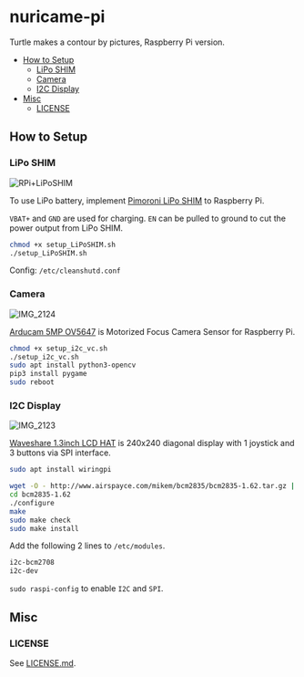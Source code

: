 # nuricame-pi

Turtle makes a contour by pictures, Raspberry Pi version.

- [How to Setup](#how-to-setup)
  - [LiPo SHIM](#lipo-shim)
  - [Camera](#camera)
  - [I2C Display](#i2c-display)
- [Misc](#misc)
  - [LICENSE](#license)

## How to Setup

### LiPo SHIM

![RPi+LiPoSHIM](https://user-images.githubusercontent.com/32637762/75518641-c190f500-5a44-11ea-8736-6ecb60e01e31.jpg)

To use LiPo battery, implement [Pimoroni LiPo SHIM](https://shop.pimoroni.com/products/lipo-shim) to Raspberry Pi.

`VBAT+` and `GND` are used for charging.
`EN` can be pulled to ground to cut the power output from LiPo SHIM.

```sh
chmod +x setup_LiPoSHIM.sh
./setup_LiPoSHIM.sh
```

Config: `/etc/cleanshutd.conf`

### Camera

![IMG_2124](https://user-images.githubusercontent.com/32637762/75620129-114bf980-5bc8-11ea-9ea2-bf4a6d332509.jpg)

[Arducam 5MP OV5647](https://www.arducam.com/product/5mp-ov5647-motorized-focus-camera-sensor-raspberry-pi/) is Motorized Focus Camera Sensor for Raspberry Pi.

```sh
chmod +x setup_i2c_vc.sh
./setup_i2c_vc.sh
sudo apt install python3-opencv
pip3 install pygame
sudo reboot
```

### I2C Display

![IMG_2123](https://user-images.githubusercontent.com/32637762/75620123-fc6f6600-5bc7-11ea-8c64-a6be5f6e3077.jpg)

[Waveshare 1.3inch LCD HAT](https://www.waveshare.com/1.3inch-lcd-hat.htm) is 240x240 diagonal display with 1 joystick and 3 buttons via SPI interface.

```sh
sudo apt install wiringpi
```

```sh
wget -O - http://www.airspayce.com/mikem/bcm2835/bcm2835-1.62.tar.gz | tar zxvf -
cd bcm2835-1.62
./configure
make
sudo make check
sudo make install
```

Add the following 2 lines to `/etc/modules`.

```txt
i2c-bcm2708
i2c-dev
```

`sudo raspi-config` to enable `I2C` and `SPI`.

## Misc

### LICENSE

See [LICENSE.md](LICENSE.md).
